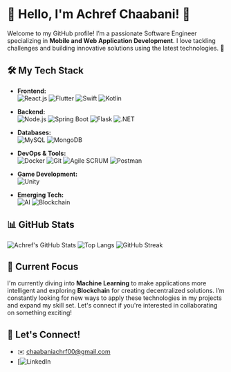 # 👋 Hello, I'm Achref Chaabani! 🚀

Welcome to my GitHub profile! I’m a passionate Software Engineer specializing in **Mobile and Web Application Development**. I love tackling challenges and building innovative solutions using the latest technologies. 🌟

## 🛠️ My Tech Stack
- **Frontend:**  
  ![React.js](https://img.shields.io/badge/React.js-20232A?style=flat&logo=react&logoColor=61DAFB) 
  ![Flutter](https://img.shields.io/badge/Flutter-02569B?style=flat&logo=flutter&logoColor=white) 
  ![Swift](https://img.shields.io/badge/Swift-FA7343?style=flat&logo=swift&logoColor=white) 
  ![Kotlin](https://img.shields.io/badge/Kotlin-0095D5?style=flat&logo=kotlin&logoColor=white) 
  
- **Backend:**  
  ![Node.js](https://img.shields.io/badge/Node.js-339933?style=flat&logo=node.js&logoColor=white) 
  ![Spring Boot](https://img.shields.io/badge/Spring_Boot-6DB33F?style=flat&logo=spring-boot&logoColor=white) 
  ![Flask](https://img.shields.io/badge/Flask-000000?style=flat&logo=flask&logoColor=white) 
  ![.NET](https://img.shields.io/badge/.NET-512BD4?style=flat&logo=dotnet&logoColor=white)

- **Databases:**  
  ![MySQL](https://img.shields.io/badge/MySQL-4479A1?style=flat&logo=mysql&logoColor=white) 
  ![MongoDB](https://img.shields.io/badge/MongoDB-4EA94B?style=flat&logo=mongodb&logoColor=white) 

- **DevOps & Tools:**  
  ![Docker](https://img.shields.io/badge/Docker-2496ED?style=flat&logo=docker&logoColor=white) 
  ![Git](https://img.shields.io/badge/Git-F05032?style=flat&logo=git&logoColor=white) 
  ![Agile SCRUM](https://img.shields.io/badge/Agile_SCRUM-6DB33F?style=flat&logo=agile&logoColor=white) 
  ![Postman](https://img.shields.io/badge/Postman-FF6C37?style=flat&logo=postman&logoColor=white)

- **Game Development:**  
  ![Unity](https://img.shields.io/badge/Unity-000000?style=flat&logo=unity&logoColor=white)

- **Emerging Tech:**  
  ![AI](https://img.shields.io/badge/AI-FF6F00?style=flat&logo=ai&logoColor=white) 
  ![Blockchain](https://img.shields.io/badge/Blockchain-121D33?style=flat&logo=blockchain&logoColor=white) 

## 📊 GitHub Stats
![Achref's GitHub Stats](https://github-readme-stats.vercel.app/api?username=achref212&show_icons=true&theme=radical)
![Top Langs](https://github-readme-stats.vercel.app/api/top-langs/?username=achref212&layout=compact&theme=radical)
![GitHub Streak](https://github-readme-streak-stats.herokuapp.com/?user=achref212&theme=radical)

## 🎯 Current Focus
I'm currently diving into **Machine Learning** to make applications more intelligent and exploring **Blockchain** for creating decentralized solutions. I’m constantly looking for new ways to apply these technologies in my projects and expand my skill set. Let's connect if you're interested in collaborating on something exciting!

## 💼 Let's Connect!
- ✉️ [chaabaniachrf00@gmail.com](mailto:chaabaniachrf00@gmail.com)
- [![LinkedIn](www.linkedin.com/in/chaabani-achref-2664981b7)
